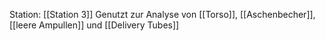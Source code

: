 Station: [[Station 3]]
Genutzt zur Analyse von [[Torso]], [[Aschenbecher]], [[leere Ampullen]] und [[Delivery Tubes]]
